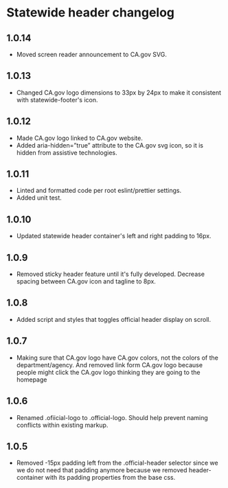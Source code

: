 # Statewide header changelog

## 1.0.14

- Moved screen reader announcement to CA<span>.</span>gov SVG.

## 1.0.13
* Changed CA<span>.</span>gov logo dimensions to 33px by 24px to make it consistent with statewide-footer's icon.

## 1.0.12
* Made CA<span>.</span>gov logo linked to CA<span>.</span>gov website.
* Added aria-hidden=”true” attribute to the CA<span>.</span>gov svg icon, so it is hidden from assistive technologies.

## 1.0.11
* Linted and formatted code per root eslint/prettier settings.
* Added unit test.

## 1.0.10
* Updated statewide header container's left and right padding to 16px.

## 1.0.9
* Removed sticky header feature until it's fully developed. Decrease spacing between CA<span>.</span>gov icon and tagline to 8px.

## 1.0.8
* Added script and styles that toggles official header display on scroll. 

## 1.0.7
* Making sure that CA<span>.</span>gov logo have CA<span>.</span>gov colors, not the colors of the department/agency. And removed link form CA<span>.</span>gov logo because people might click the CA<span>.</span>gov logo thinking they are going to the homepage 

## 1.0.6
* Renamed .ofiicial-logo to .official-logo. Should help prevent naming conflicts within existing markup.

## 1.0.5
* Removed -15px padding left from the .official-header selector since we we do not need that padding anymore because we removed header-container with its padding properties from the base css.
